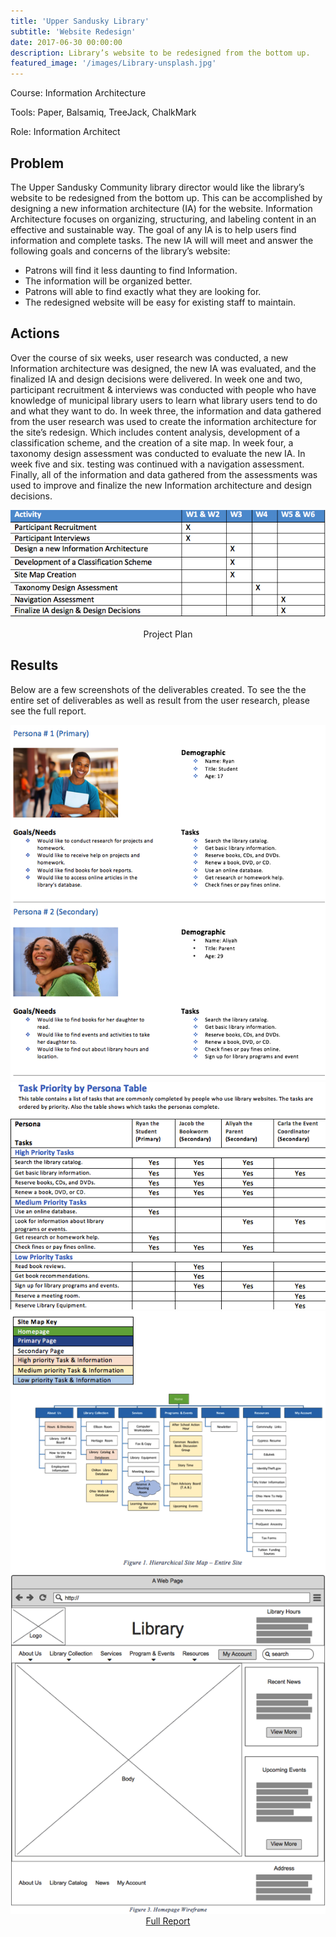 ```yaml
---
title: 'Upper Sandusky Library'
subtitle: 'Website Redesign'
date: 2017-06-30 00:00:00
description: Library’s website to be redesigned from the bottom up.
featured_image: '/images/Library-unsplash.jpg'
---
```

Course: Information Architecture

Tools: Paper, Balsamiq, TreeJack, ChalkMark

Role: Information Architect

## Problem
The Upper Sandusky Community library director would like the library’s website to be redesigned from the bottom up. This can be accomplished by designing a new information architecture (IA) for the website. Information Architecture focuses on organizing, structuring, and labeling content in an effective and sustainable way. The goal of any IA is to help users find information and complete tasks.
The new IA will will meet and answer the following goals and concerns of the library’s website:

* Patrons will find it less daunting to find Information.
* The information will be organized better.
* Patrons will able to find exactly what they are looking for.
* The redesigned website will be easy for existing staff to maintain.

## Actions
Over the course of six weeks, user research was conducted, a new Information architecture was designed, the new IA was evaluated, and the finalized IA and design decisions were delivered. In week one and two, participant recruitment & interviews was conducted with people who have knowledge of municipal library users to learn what library users tend to do and what they want to do. In week three, the information and data gathered from the user research was used to create the information architecture for the site’s redesign. Which includes content analysis, development of a classification scheme, and the creation of a site map. In week four, a taxonomy design assessment was conducted to evaluate the new IA. In week five and six. testing was continued with a navigation assessment. Finally, all of the information and data gathered from the assessments was used to improve and finalize the new Information architecture and design decisions.

![](/images/Upper-Sandusky/Project-Plan.png)
<center>Project Plan</center>

## Results
Below are a few screenshots of the deliverables created. To see the the entire set of deliverables as well as result from the user research, please see the full report.

<div class="gallery" data-columns="4">
	<img src="/images/Upper-Sandusky/Personas.png">
	<img src="/images/Upper-Sandusky/Task-priority.png">
	<img src="/images/Upper-Sandusky/SiteMap.png">
	<img src="/images/Upper-Sandusky/Wireframe.png">
</div>

<center><a href="https://jekyllthemes.io/theme/personal-website-jekyll-theme" class="button button--large">Full Report</a></center>
